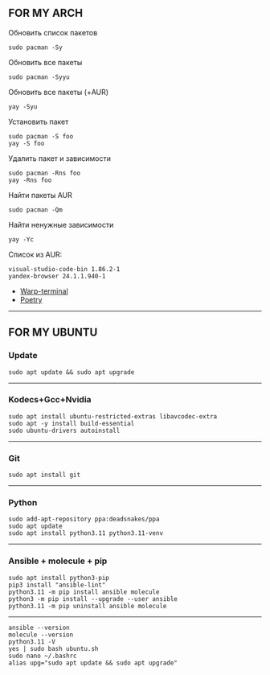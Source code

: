 ## FOR MY ARCH

Обновить список пакетов
```
sudo pacman -Sy
```
Обновить все пакеты
```
sudo pacman -Syyu
```
Обновить все пакеты (+AUR)
```
yay -Syu
```
Установить пакет
```
sudo pacman -S foo
yay -S foo
```
Удалить пакет и зависимости
```
sudo pacman -Rns foo
yay -Rns foo
```
Найти пакеты AUR
```
sudo pacman -Qm
```
Найти ненужные зависимости
```
yay -Yc
```
Список из AUR:
```
visual-studio-code-bin 1.86.2-1
yandex-browser 24.1.1.940-1
```
+ [Warp-terminal](https://www.warp.dev)
+ [Poetry](https://python-poetry.org/docs/)
_____________________________________________________________________



## FOR MY UBUNTU

### Update
```
sudo apt update && sudo apt upgrade
```
--------------------------------------------------------------------
### Kodecs+Gcc+Nvidia
```
sudo apt install ubuntu-restricted-extras libavcodec-extra
sudo apt -y install build-essential
sudo ubuntu-drivers autoinstall
```
--------------------------------------------------------------------
### Git
```
sudo apt install git
```
--------------------------------------------------------------------
### Python
```
sudo add-apt-repository ppa:deadsnakes/ppa
sudo apt update
sudo apt install python3.11 python3.11-venv
```
--------------------------------------------------------------------
### Ansible + molecule + pip
```
sudo apt install python3-pip
pip3 install "ansible-lint"
python3.11 -m pip install ansible molecule
python3 -m pip install --upgrade --user ansible
python3.11 -m pip uninstall ansible molecule
```
--------------------------------------------------------------------
```
ansible --version
molecule --version
python3.11 -V
yes | sudo bash ubuntu.sh
sudo nano ~/.bashrc
alias upg="sudo apt update && sudo apt upgrade"
```
